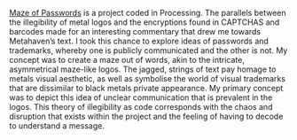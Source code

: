 [Maze of Passwords](https://taylarogic.github.io/codeWords/12/metahaven/) is a project coded in Processing. The parallels between the illegibility of metal logos and the encryptions found in CAPTCHAS and barcodes made for an interesting commentary that drew me towards Metahaven’s text. I took this chance to explore ideas of passwords and trademarks, whereby one is publicly communicated and the other is not. My concept was to create a maze out of words, akin to the intricate, asymmetrical maze-like logos. The jagged, strings of text pay homage to metals visual aesthetic, as well as symbolise the world of visual trademarks that are dissimilar to black metals private appearance. My primary concept was to depict this idea of unclear communication that is prevalent in the logos. This theory of illegibility as code corresponds with the chaos and disruption that exists within the project and the feeling of having to decode to understand a message.

